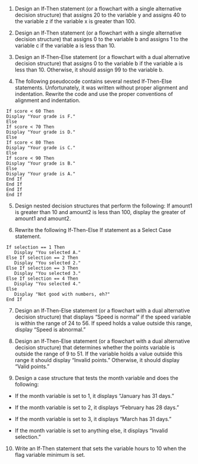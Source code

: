 1. Design an If-Then statement (or a flowchart with a single alternative decision structure) that assigns 20 to the variable y and assigns 40 to the variable z if the variable x is greater than 100.

2. Design an If-Then statement (or a flowchart with a single alternative decision structure) that assigns 0 to the variable b and assigns 1 to the variable c if the variable a is less than 10.

3. Design an If-Then-Else statement (or a flowchart with a dual alternative decision structure) that assigns 0 to the variable b if the variable a is less than 10. Otherwise, it should assign 99 to the variable b.

4. The following pseudocode contains several nested If-Then-Else statements. Unfortunately, it was written without proper alignment and indentation. Rewrite the code and use the proper conventions of alignment and indentation.
```
If score < 60 Then
Display "Your grade is F."
Else
If score < 70 Then
Display "Your grade is D."
Else
If score < 80 Then
Display "Your grade is C."
Else
If score < 90 Then
Display "Your grade is B."
Else
Display "Your grade is A."
End If
End If
End If
End If
```
5. Design nested decision structures that perform the following: If amount1 is greater than 10 and amount2 is less than 100, display the greater of amount1 and amount2.

6. Rewrite the following If-Then-Else If statement as a Select Case statement.
```
If selection == 1 Then
   Display "You selected A."
Else If selection == 2 Then
   Display "You selected 2."
Else If selection == 3 Then
   Display "You selected 3."
Else If selection == 4 Then
   Display "You selected 4."
Else
   Display "Not good with numbers, eh?"
End If
```
7. Design an If-Then-Else statement (or a flowchart with a dual alternative decision structure) that displays “Speed is normal” if the speed variable is within the range of 24 to 56. If speed holds a value outside this range, display “Speed is abnormal.”

8. Design an If-Then-Else statement (or a flowchart with a dual alternative decision structure) that determines whether the points variable is outside the range of 9 to 51. If the variable holds a value outside this range it should display “Invalid points.” Otherwise, it should display “Valid points.”

9. Design a case structure that tests the month variable and does the following:

* If the month variable is set to 1, it displays “January has 31 days.”

* If the month variable is set to 2, it displays “February has 28 days.”

* If the month variable is set to 3, it displays “March has 31 days.”

* If the month variable is set to anything else, it displays “Invalid selection.”

10. Write an If-Then statement that sets the variable hours to 10 when the flag variable minimum is set.


